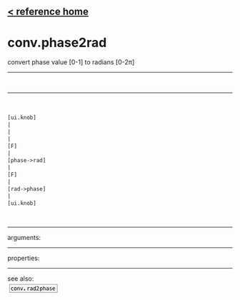 [< reference home](ceammc_lib.html)
---

# conv.phase2rad


convert phase value [0-1] to radians [0-2π]

---

<br>


---


```


[ui.knob]
|
|
|
[F]
|
[phase->rad]
|
[F]
|
[rad->phase]
|
[ui.knob]

            
```

---
arguments:


---
properties:


---
see also:<br>
[![conv.rad2phase](img/object_conv.rad2phase.png)](conv.rad2phase.html)
